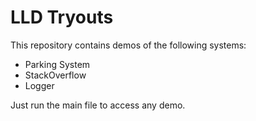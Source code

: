 # LLD Tryouts

This repository contains demos of the following systems:

- Parking System
- StackOverflow
- Logger


Just run the main file to access any demo.